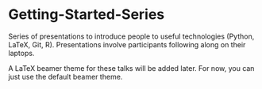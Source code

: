 Getting-Started-Series
======================

Series of presentations to introduce people to useful technologies (Python, LaTeX, Git,
R). Presentations involve participants following along on their laptops.

A LaTeX beamer theme for these talks will be added later. For now, you can just use the
default beamer theme.
